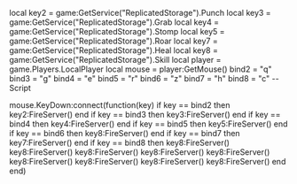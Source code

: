 local key2 = game:GetService("ReplicatedStorage").Punch
local key3 = game:GetService("ReplicatedStorage").Grab
local key4 = game:GetService("ReplicatedStorage").Stomp
local key5 = game:GetService("ReplicatedStorage").Roar
local key7 = game:GetService("ReplicatedStorage").Heal
local key8 = game:GetService("ReplicatedStorage").Skill
local player = game.Players.LocalPlayer
local mouse = player:GetMouse()
bind2 = "q"
bind3 = "g"
bind4 = "e"
bind5 = "r"
bind6 = "z"
bind7 = "h"
bind8 = "c"
-- Script

mouse.KeyDown:connect(function(key)
if key == bind2 then
key2:FireServer()
end
if key == bind3 then
key3:FireServer()
end
if key == bind4 then
key4:FireServer()
end
if key == bind5 then
key5:FireServer()
end
if key == bind6 then
key8:FireServer()
end
if key == bind7 then
key7:FireServer()
end
if key == bind8 then
key8:FireServer()
key8:FireServer()
key8:FireServer()
key8:FireServer()
key8:FireServer()
key8:FireServer()
key8:FireServer()
key8:FireServer()
key8:FireServer()
end
end)
